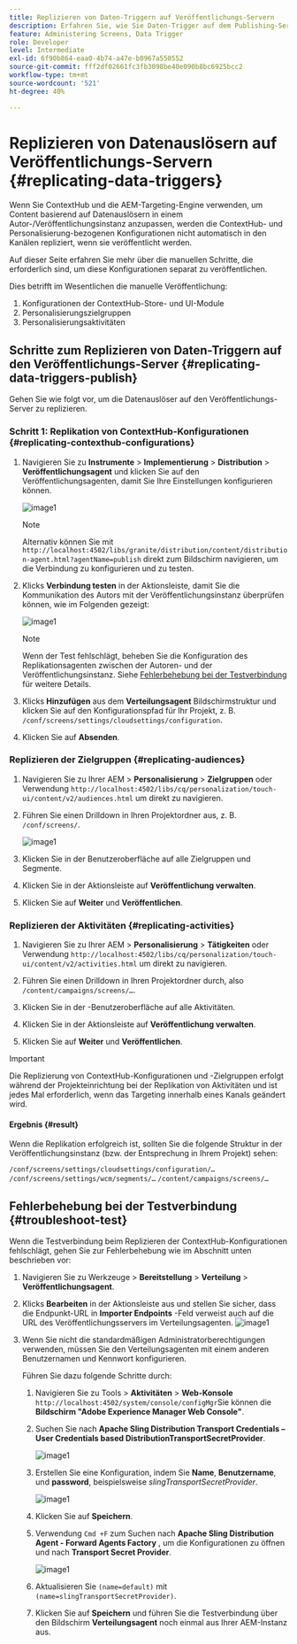 ```yaml
---
title: Replizieren von Daten-Triggern auf Veröffentlichungs-Servern
description: Erfahren Sie, wie Sie Daten-Trigger auf dem Publishing-Server für AEM Screens replizieren.
feature: Administering Screens, Data Trigger
role: Developer
level: Intermediate
exl-id: 6f90b864-eaa0-4b74-a47e-b0967a550552
source-git-commit: fff2df02661fc3fb3098be40e090b8bc6925bcc2
workflow-type: tm+mt
source-wordcount: '521'
ht-degree: 40%

---
```


# Replizieren von Datenauslösern auf Veröffentlichungs-Servern {#replicating-data-triggers}

Wenn Sie ContextHub und die AEM-Targeting-Engine verwenden, um Content basierend auf Datenauslösern in einem Autor-/Veröffentlichungsinstanz anzupassen, werden die ContextHub- und Personalisierung-bezogenen Konfigurationen nicht automatisch in den Kanälen repliziert, wenn sie veröffentlicht werden.

Auf dieser Seite erfahren Sie mehr über die manuellen Schritte, die erforderlich sind, um diese Konfigurationen separat zu veröffentlichen.

Dies betrifft im Wesentlichen die manuelle Veröffentlichung:

1. Konfigurationen der ContextHub-Store- und UI-Module
1. Personalisierungszielgruppen
1. Personalisierungsaktivitäten

## Schritte zum Replizieren von Daten-Triggern auf den Veröffentlichungs-Server {#replicating-data-triggers-publish}

Gehen Sie wie folgt vor, um die Datenauslöser auf den Veröffentlichungs-Server zu replizieren.

### Schritt 1: Replikation von ContextHub-Konfigurationen {#replicating-contexthub-configurations}

1. Navigieren Sie zu **Instrumente** > **Implementierung** > **Distribution** > **Veröffentlichungsagent** und klicken Sie auf den Veröffentlichungsagenten, damit Sie Ihre Einstellungen konfigurieren können.

   ![image1](/help/user-guide/assets/replicating-triggers/replicating-triggers1.png)

   >[!NOTE]
   >
   >Alternativ können Sie mit `http://localhost:4502/libs/granite/distribution/content/distribution-agent.html?agentName=publish` direkt zum Bildschirm navigieren, um die Verbindung zu konfigurieren und zu testen.

1. Klicks **Verbindung testen** in der Aktionsleiste, damit Sie die Kommunikation des Autors mit der Veröffentlichungsinstanz überprüfen können, wie im Folgenden gezeigt:

   ![image1](/help/user-guide/assets/replicating-triggers/replicating-triggers2.png)

   >[!NOTE]
   >
   >Wenn der Test fehlschlägt, beheben Sie die Konfiguration des Replikationsagenten zwischen der Autoren- und der Veröffentlichungsinstanz. Siehe [Fehlerbehebung bei der Testverbindung](/help/user-guide/replicating-data-triggers.md#troubleshoot-test) für weitere Details.

1. Klicks **Hinzufügen** aus dem **Verteilungsagent** Bildschirmstruktur und klicken Sie auf den Konfigurationspfad für Ihr Projekt, z. B. `/conf/screens/settings/cloudsettings/configuration`.

1. Klicken Sie auf **Absenden**.

### Replizieren der Zielgruppen {#replicating-audiences}

1. Navigieren Sie zu Ihrer AEM > **Personalisierung** > **Zielgruppen** oder Verwendung `http://localhost:4502/libs/cq/personalization/touch-ui/content/v2/audiences.html` um direkt zu navigieren.

1. Führen Sie einen Drilldown in Ihren Projektordner aus, z. B. `/conf/screens/`.

   ![image1](/help/user-guide/assets/replicating-triggers/replicating-triggers10.png)

1. Klicken Sie in der Benutzeroberfläche auf alle Zielgruppen und Segmente.

1. Klicken Sie in der Aktionsleiste auf **Veröffentlichung verwalten**.

1. Klicken Sie auf **Weiter** und **Veröffentlichen**.

### Replizieren der Aktivitäten  {#replicating-activities}

1. Navigieren Sie zu Ihrer AEM > **Personalisierung** > **Tätigkeiten** oder Verwendung `http://localhost:4502/libs/cq/personalization/touch-ui/content/v2/activities.html` um direkt zu navigieren.

1. Führen Sie einen Drilldown in Ihren Projektordner durch, also `/content/campaigns/screens/…`.

1. Klicken Sie in der -Benutzeroberfläche auf alle Aktivitäten.

1. Klicken Sie in der Aktionsleiste auf **Veröffentlichung verwalten**.

1. Klicken Sie auf **Weiter** und **Veröffentlichen**.

>[!IMPORTANT]
>
>Die Replizierung von ContextHub-Konfigurationen und -Zielgruppen erfolgt während der Projekteinrichtung bei der Replikation von Aktivitäten und ist jedes Mal erforderlich, wenn das Targeting innerhalb eines Kanals geändert wird.

#### Ergebnis {#result}

Wenn die Replikation erfolgreich ist, sollten Sie die folgende Struktur in der Veröffentlichungsinstanz (bzw. der Entsprechung in Ihrem Projekt) sehen:

`/conf/screens/settings/cloudsettings/configuration/…`
`/conf/screens/settings/wcm/segments/…`
`/content/campaigns/screens/…`

## Fehlerbehebung bei der Testverbindung {#troubleshoot-test}

Wenn die Testverbindung beim Replizieren der ContextHub-Konfigurationen fehlschlägt, gehen Sie zur Fehlerbehebung wie im Abschnitt unten beschrieben vor:

1. Navigieren Sie zu Werkzeuge > **Bereitstellung** > **Verteilung** > **Veröffentlichungsagent**.

1. Klicks **Bearbeiten** in der Aktionsleiste aus und stellen Sie sicher, dass die Endpunkt-URL in **Importer Endpoints** -Feld verweist auch auf die URL des Veröffentlichungsservers im Verteilungsagenten.
   ![image1](/help/user-guide/assets/replicating-triggers/replicating-triggers9.png)

1. Wenn Sie nicht die standardmäßigen Administratorberechtigungen verwenden, müssen Sie den Verteilungsagenten mit einem anderen Benutzernamen und Kennwort konfigurieren.

   Führen Sie dazu folgende Schritte durch:

   1. Navigieren Sie zu Tools > **Aktivitäten** > **Web-Konsole** `http://localhost:4502/system/console/configMgr`Sie können die **Bildschirm &quot;Adobe Experience Manager Web Console&quot;**.
   1. Suchen Sie nach **Apache Sling Distribution Transport Credentials – User Credentials based DistributionTransportSecretProvider**.

      ![image1](/help/user-guide/assets/replicating-triggers/replicating-triggers6.png)

   1. Erstellen Sie eine Konfiguration, indem Sie **Name**, **Benutzername**, und **password**, beispielsweise *slingTransportSecretProvider*.

      ![image1](/help/user-guide/assets/replicating-triggers/replicating-triggers7.png)

   1. Klicken Sie auf **Speichern**.
   1. Verwendung `Cmd +F` zum Suchen nach **Apache Sling Distribution Agent - Forward Agents Factory** , um die Konfigurationen zu öffnen und nach **Transport Secret Provider**.

      ![image1](/help/user-guide/assets/replicating-triggers/replicating-triggers8.png)

   1. Aktualisieren Sie `(name=default)` mit `(name=slingTransportSecretProvider)`.
   1. Klicken Sie auf **Speichern** und führen Sie die Testverbindung über den Bildschirm **Verteilungsagent** noch einmal aus Ihrer AEM-Instanz aus.
